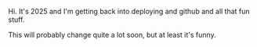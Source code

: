 Hi. It's 2025 and I'm getting back into deploying and github and all that fun stuff.

This will probably change quite a lot soon, but at least it's funny.
